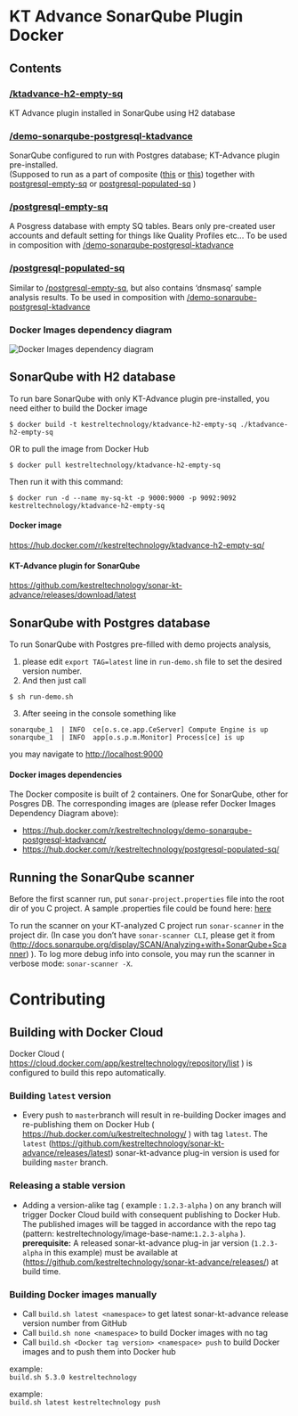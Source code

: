 # KT Advance SonarQube Plugin Docker

## Contents
### [/ktadvance-h2-empty-sq](ktadvance-h2-empty-sq)
KT Advance plugin installed in SonarQube using H2 database

### [/demo-sonarqube-postgresql-ktadvance](demo-sonarqube-postgresql-ktadvance)
SonarQube configured to run with Postgres database;  KT-Advance plugin pre-installed.  
(Supposed to run as a part of composite ([this](composite-postgresql-empty-sq) or  [this](composite-postgresql-populated-sq)) together with [postgresql-empty-sq](postgresql-empty-sq) or [postgresql-populated-sq](postgresql-populated-sq) )

### [/postgresql-empty-sq](postgresql-empty-sq)
A Posgress database with empty SQ tables. Bears only pre-created user accounts and default setting for things like Quality Profiles etc... To be used in composition with [/demo-sonarqube-postgresql-ktadvance](demo-sonarqube-postgresql-ktadvance)

### [/postgresql-populated-sq](postgresql-populated-sq)
Similar to [/postgresql-empty-sq](postgresql-empty-sq), but also contains ‘dnsmasq’ sample analysis results. To be used in composition with [/demo-sonarqube-postgresql-ktadvance](demo-sonarqube-postgresql-ktadvance)


### Docker Images dependency diagram
![Docker Images dependency diagram](https://raw.githubusercontent.com/kestreltechnology/docker-sonar-kt-advance/master/docs/deps.png)


## SonarQube with H2 database
To run bare SonarQube with only KT-Advance plugin pre-installed, you need either to build the Docker image
```
$ docker build -t kestreltechnology/ktadvance-h2-empty-sq ./ktadvance-h2-empty-sq
```
OR
to pull the image from Docker Hub

```
$ docker pull kestreltechnology/ktadvance-h2-empty-sq
```
Then run it with this command:
```
$ docker run -d --name my-sq-kt -p 9000:9000 -p 9092:9092 kestreltechnology/ktadvance-h2-empty-sq
```
#### Docker image
https://hub.docker.com/r/kestreltechnology/ktadvance-h2-empty-sq/
#### KT-Advance plugin for SonarQube
https://github.com/kestreltechnology/sonar-kt-advance/releases/download/latest

## SonarQube with Postgres database
To run SonarQube with Postgres pre-filled with demo projects analysis,
1. please edit `export TAG=latest` line in `run-demo.sh` file to set the desired version number.  
2. And then just call
```
$ sh run-demo.sh
```
3. After seeing in the console something like
```
sonarqube_1  | INFO  ce[o.s.ce.app.CeServer] Compute Engine is up
sonarqube_1  | INFO  app[o.s.p.m.Monitor] Process[ce] is up
```
you may navigate to [http://localhost:9000](http://localhost:9000)  


#### Docker images dependencies
The Docker composite is built of 2 containers. One for SonarQube, other for Posgres DB. The corresponding images are (please refer Docker Images Dependency Diagram above):
- https://hub.docker.com/r/kestreltechnology/demo-sonarqube-postgresql-ktadvance/
- https://hub.docker.com/r/kestreltechnology/postgresql-populated-sq/


## Running the SonarQube scanner
Before the first scanner run, put `sonar-project.properties` file into the root dir of you C project. A sample .properties file could be found here: [here](https://github.com/kestreltechnology/sonar-kt-advance/blob/master/src/test/resources/test_project/redis/sonar-project.properties)

To run the scanner on your KT-analyzed C project run `sonar-scanner` in the project dir. (In case you don’t have `sonar-scanner CLI`, please get it from (http://docs.sonarqube.org/display/SCAN/Analyzing+with+SonarQube+Scanner) ).
To log more debug info into console, you may run the scanner in verbose mode: `sonar-scanner -X`.

# Contributing
## Building with Docker Cloud

Docker Cloud ( https://cloud.docker.com/app/kestreltechnology/repository/list )
is configured to build this repo automatically.

### Building `latest` version
- Every push to `master`branch  will result in re-building Docker images and re-publishing them on Docker Hub ( https://hub.docker.com/u/kestreltechnology/ ) with tag `latest`. 
The `latest` (https://github.com/kestreltechnology/sonar-kt-advance/releases/latest) sonar-kt-advance plug-in version is used for building `master` branch.

### Releasing a stable version
- Adding a version-alike tag ( example : `1.2.3-alpha` ) on any branch will trigger Docker Cloud build with consequent publishing to Docker Hub. The published images will be tagged in accordance with the repo tag (pattern: kestreltechnology/image-base-name:`1.2.3-alpha` ).  
**prerequisite:**
A released sonar-kt-advance plug-in jar version (`1.2.3-alpha` in this example)
must be available at (https://github.com/kestreltechnology/sonar-kt-advance/releases/) at build time. 




### Building Docker images manually
- Call `build.sh latest <namespace>` to get latest sonar-kt-advance release version number from GitHub  
- Call `build.sh none <namespace>` to build Docker images with no tag  
- Call `build.sh <Docker tag version> <namespace> push` to build Docker images and to push them into Docker hub  

example:  
```build.sh 5.3.0 kestreltechnology```

example:  
```build.sh latest kestreltechnology push```
